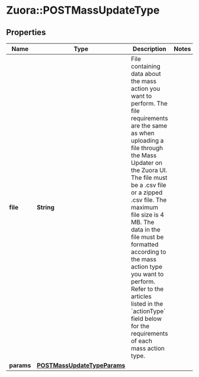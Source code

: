 # Zuora::POSTMassUpdateType

## Properties
Name | Type | Description | Notes
------------ | ------------- | ------------- | -------------
**file** | **String** | File containing data about the mass action you want to perform. The file requirements are the same as when uploading a file through the Mass Updater on the Zuora UI.  The file must be a .csv file or a zipped .csv file.   The maximum file size is 4 MB.  The data in the file must be formatted according to the mass action type you want to perform. Refer to the articles listed in the &#x60;actionType&#x60; field below for the requirements of each mass action type.  | 
**params** | [**POSTMassUpdateTypeParams**](POSTMassUpdateTypeParams.md) |  | 


